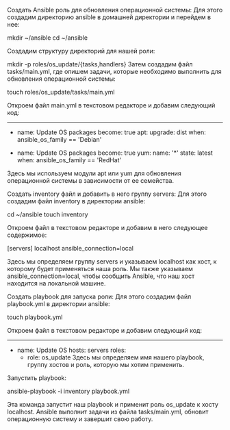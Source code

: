 Создать Ansible роль для обновления операционной системы:
Для этого создадим директорию ansible в домашней директории и перейдем в нее:

mkdir ~/ansible
cd ~/ansible

Создадим структуру директорий для нашей роли:

mkdir -p roles/os_update/{tasks,handlers}
Затем создадим файл tasks/main.yml, где опишем задачи, которые необходимо выполнить для обновления операционной системы:

touch roles/os_update/tasks/main.yml

Откроем файл main.yml в текстовом редакторе и добавим следующий код:

---
- name: Update OS packages
  become: true
  apt:
    upgrade: dist
  when: ansible_os_family == 'Debian'

- name: Update OS packages
  become: true
  yum:
    name: '*'
    state: latest
  when: ansible_os_family == 'RedHat'

Здесь мы используем модули apt или yum для обновления операционной системы в зависимости от ее семейства.

Создать inventory файл и добавить в него группу servers:
Для этого создадим файл inventory в директории ansible:

cd ~/ansible
touch inventory

Откроем файл в текстовом редакторе и добавим в него следующее содержимое:

[servers]
localhost ansible_connection=local

Здесь мы определяем группу servers и указываем localhost как хост, к которому будет применяться наша роль. 
Мы также указываем ansible_connection=local, чтобы сообщить Ansible, что наш хост находится на локальной машине.

Создать playbook для запуска роли:
Для этого создадим файл playbook.yml в директории ansible:


touch playbook.yml

Откроем файл в текстовом редакторе и добавим следующий код:

---
- name: Update OS
  hosts: servers
  roles:
    - role: os_update
Здесь мы определяем имя нашего playbook, группу хостов и роль, которую мы хотим применить.

Запустить playbook:

ansible-playbook -i inventory playbook.yml

Эта команда запустит наш playbook и применит роль os_update к хосту localhost. 
Ansible выполнит задачи из файла tasks/main.yml, обновит операционную систему и завершит свою работу.
